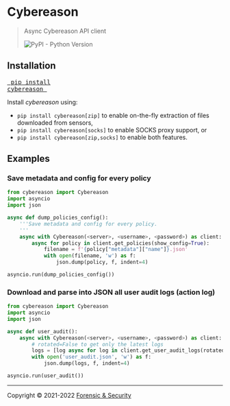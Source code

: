 # Cybereason

> Async Cybereason API client  
>
> ![PyPI - Python Version](https://img.shields.io/pypi/pyversions/cybereason)



## Installation

<a href="https://pypi.org/project/cybereason/"><pre>
pip install cybereason
</pre></a>

Install _cybereason_ using:
- `pip install cybereason[zip]` to enable on-the-fly extraction of files
downloaded from sensors,
- `pip install cybereason[socks]` to enable SOCKS proxy support, or
- `pip install cybereason[zip,socks]` to enable both features.

## Examples

### Save metadata and config for every policy
```python
from cybereason import Cybereason
import asyncio
import json

async def dump_policies_config():
    '''Save metadata and config for every policy.
    '''
    async with Cybereason(<server>, <username>, <password>) as client:
        async for policy in client.get_policies(show_config=True):
            filename = f'{policy["metadata"]["name"]}.json'
            with open(filename, 'w') as f:
                json.dump(policy, f, indent=4)

asyncio.run(dump_policies_config())
```

### Download and parse into JSON all user audit logs (action log)
```python
from cybereason import Cybereason
import asyncio
import json

async def user_audit():
    async with Cybereason(<server>, <username>, <password>) as client:
        # rotated=False to get only the latest logs
        logs = [log async for log in client.get_user_audit_logs(rotated=True)]
        with open('user_audit.json', 'w') as f:
            json.dump(logs, f, indent=4)

asyncio.run(user_audit())
```

---

Copyright &copy; 2021-2022 [Forensic & Security](https://forensic-security.com/)
